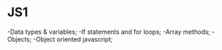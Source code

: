 # JS1

  -Data types & variables;
  -If statements and for loops;
  -Array methods;
  -Objects;
  -Object oriented javascript;
